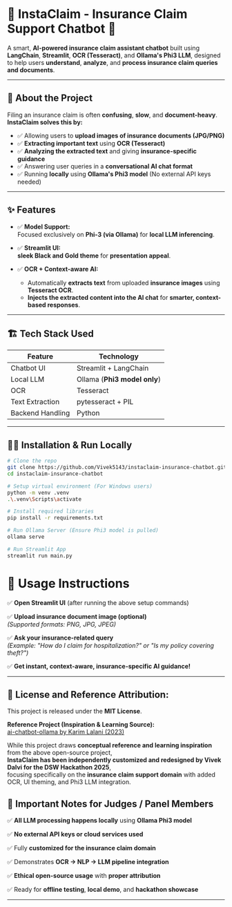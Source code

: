 # 📢 InstaClaim - Insurance Claim Support Chatbot 💬

A smart, **AI-powered insurance claim assistant chatbot** built using **LangChain**, **Streamlit**, **OCR (Tesseract)**, and **Ollama's Phi3 LLM**, designed to help users **understand**, **analyze**, and **process insurance claim queries and documents**.

---

## 🚀 About the Project

Filing an insurance claim is often **confusing**, **slow**, and **document-heavy**.  
**InstaClaim solves this by:**

- ✅ Allowing users to **upload images of insurance documents (JPG/PNG)**
- ✅ **Extracting important text** using **OCR (Tesseract)**
- ✅ **Analyzing the extracted text** and giving **insurance-specific guidance**
- ✅ Answering user queries in a **conversational AI chat format**
- ✅ Running **locally** using **Ollama's Phi3 model** (No external API keys needed)

---

## ✨ Features 


- ✅ **Model Support:**  
  Focused exclusively on **Phi-3 (via Ollama)** for **local LLM inferencing**.

- ✅ **Streamlit UI:**  
   **sleek Black and Gold theme** for **presentation appeal**.

- ✅ **OCR + Context-aware AI:**  
  - Automatically **extracts text** from uploaded **insurance images** using **Tesseract OCR**.  
  - **Injects the extracted content into the AI chat** for **smarter, context-based responses**.

---

## 🏗️ Tech Stack Used

| Feature           | Technology                        |
|-------------------|-----------------------------------|
| Chatbot UI        | Streamlit + LangChain             |
| Local LLM         | Ollama (**Phi3 model only**)       |
| OCR               | Tesseract                         |
| Text Extraction   | pytesseract + PIL                |
| Backend Handling  | Python                           |

---

## 🧑‍💻 Installation & Run Locally

```bash
# Clone the repo
git clone https://github.com/Vivek5143/instaclaim-insurance-chatbot.git
cd instaclaim-insurance-chatbot

# Setup virtual environment (For Windows users)
python -m venv .venv
.\.venv\Scripts\activate

# Install required libraries
pip install -r requirements.txt

# Run Ollama Server (Ensure Phi3 model is pulled)
ollama serve

# Run Streamlit App
streamlit run main.py
```
# 📝 Usage Instructions

✅ **Open Streamlit UI** (after running the above setup commands)


✅ **Upload insurance document image (optional)**  
*(Supported formats: PNG, JPG, JPEG)*

✅ **Ask your insurance-related query**  
*(Example: "How do I claim for hospitalization?" or "Is my policy covering theft?")*

✅ **Get instant, context-aware, insurance-specific AI guidance!**

---

## 📑 License and Reference Attribution:

This project is released under the **MIT License**.

**Reference Project (Inspiration & Learning Source):**  
[ai-chatbot-ollama by Karim Lalani (2023)](https://github.com/karim-lalani/ai-chatbot-ollama)

While this project draws **conceptual reference and learning inspiration** from the above open-source project,  
**InstaClaim has been independently customized and redesigned by Vivek Dalvi for the DSW Hackathon 2025**,  
focusing specifically on the **insurance claim support domain** with added OCR, UI theming, and Phi3 LLM integration.


## 📌 Important Notes for Judges / Panel Members

✅ **All LLM processing happens locally** using **Ollama Phi3 model**

✅ **No external API keys or cloud services used**

✅ Fully **customized for the insurance claim domain**

✅ Demonstrates **OCR → NLP → LLM pipeline integration**

✅ **Ethical open-source usage** with **proper attribution**

✅ Ready for **offline testing**, **local demo**, and **hackathon showcase**

---
